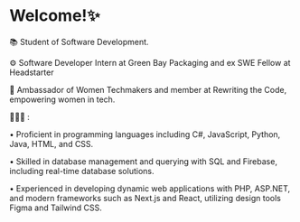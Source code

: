#  Welcome!✨

📚 Student of Software Development.

⚙️ Software Developer Intern at Green Bay Packaging and ex SWE Fellow at Headstarter

👾 Ambassador of Women Techmakers and member at Rewriting the Code, empowering women in tech.

👩🏽‍💻 :

• Proficient in programming languages including C#, JavaScript, Python, Java, HTML, and CSS.

• Skilled in database management and querying with SQL and Firebase, including real-time database solutions.

• Experienced in developing dynamic web applications with PHP, ASP.NET, and modern frameworks such as Next.js and React, utilizing design tools Figma and Tailwind CSS.

